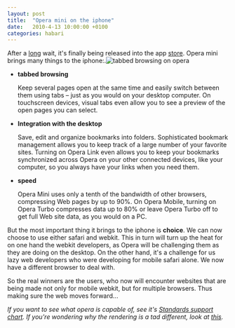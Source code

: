 ```yaml
---
layout: post
title:  "Opera mini on the iphone"
date:   2010-4-13 10:00:00 +0100
categories: habari
---
```

<p>After a <a href="http://my.opera.com/community/countup/">long</a> wait, it's finally being released into the app <a href="http://www.macrumors.com/c.php?u=http%3A%2F%2Fitunes.apple.com%2Fus%2Fapp%2Fopera-mini-web-browser%2Fid363729560%3Fmt%3D8&t=1271142606">store</a>. Opera mini brings many things to the iphone:.<img src="http://wnas.nl/files/operaoniphone/02-Tabs-NYT.png" class="right outside" alt="tabbed browsing on opera" ></p><ul><li><strong>tabbed browsing</strong><p>Keep several pages open at the same time and easily switch between them using tabs – just as you would on your desktop computer. On touchscreen devices, visual tabs even allow you to see a preview of the open pages you can select.</p></li><li><strong>Integration with the desktop</strong><p>Save, edit and organize bookmarks into folders.	Sophisticated bookmark management allows you to keep track of a large number of your favorite sites. Turning on Opera Link even allows you to keep your bookmarks synchronized across Opera on your other connected devices, like your computer, so you always have your links when you need them.</p></li><li><strong>speed</strong><p>Opera Mini uses only a tenth of the bandwidth of other browsers, compressing Web pages by up to 90%. On Opera Mobile, turning on Opera Turbo compresses data up to 80% or leave Opera Turbo off to get full Web site data, as you would on a PC.</p></li></ul><p>But the most important thing it brings to the iphone is <strong>choice</strong>. We can now choose to use either safari and webkit. This in turn will turn up the heat for on one hand the webkit developers, as Opera will be challenging them as they are doing on the desktop. On the other hand, it's a challenge for us lazy web developers who were developing for mobile safari alone. We now have a different browser to deal with.</p><p>So the real winners are the users, who now will encounter websites that are being made not only for mobile webkit, but for multiple browsers. Thus making sure the web moves forward...</p><p><em>If you want to see what opera is capable of, see it's <a href="http://my.opera.com/ODIN/blog/2010/03/16/opera-standards-chart">Standards support chart</a>. If you're wondering why the rendering is a tad different, look at <a href="http://www.flickr.com/photos/redux/4516894855/">this</a>.</em></p>